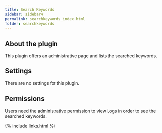 ```yaml
---
title: Search Keywords
sidebar: sidebar4
permalink: searchkeywords_index.html
folder: searchkeywords
---
```


## About the plugin
This plugin offers an administrative page and lists the searched keywords.

## Settings
There are no settings for this plugin.

## Permissions
Users need the administrative permission to view Logs in order to see the searched keywords.

{% include links.html %}
